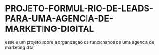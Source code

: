 # PROJETO-FORMUL-RIO-DE-LEADS-PARA-UMA-AGENCIA-DE-MARKETING-DIGITAL
esse é um projeto sobre a organização de funcionarios de uma agencia de marketing dital
